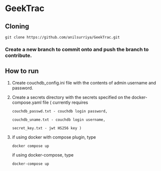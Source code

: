 # GeekTrac
## Cloning
```git clone https://github.com/anilsurriya/GeekTrac.git```

### Create a new branch to commit onto and push the branch to contribute.

## How to run

1) Create couchdb_config.ini file with the contents of admin username and password.
2) Create a secrets directory with the secrets specified on the docker-compose.yaml file ( currently requires
   
       couchdb_passwd.txt - couchdb login password,
   
       couchdb_uname.txt - couchdb login username,
   
       secret_key.txt - jwt HS256 key )
   
4) if using docker with compose plugin, type

    ```docker compose up```

    if using docker-compose, type

    ```docker-compose up```
